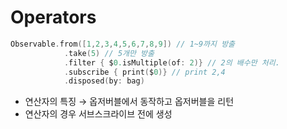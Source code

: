 # Operators

```swift
Observable.from([1,2,3,4,5,6,7,8,9]) // 1~9까지 방출
            .take(5) // 5개만 방출
            .filter { $0.isMultiple(of: 2)} // 2의 배수만 처리.
            .subscribe { print($0)} // print 2,4
            .disposed(by: bag)
```

- 연산자의 특징 → 옵저버블에서 동작하고 옵저버블을 리턴
- 연산자의 경우 서브스크라이브 전에 생성